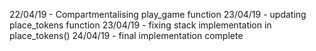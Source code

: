 22/04/19 - Compartmentalising play_game function 
23/04/19 - updating place_tokens function
23/04/19 - fixing stack implementation in place_tokens()
24/04/19 - final implementation complete